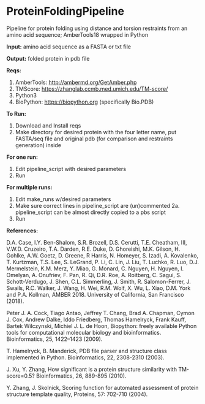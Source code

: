 # ProteinFoldingPipeline
Pipeline for protein folding using distance and torsion restraints from an amino acid sequence; AmberTools18 wrapped in Python


**Input:** amino acid sequence as a FASTA or txt file


**Output:** folded protein in pdb file


**Reqs:**
1. AmberTools: http://ambermd.org/GetAmber.php
2. TMScore: https://zhanglab.ccmb.med.umich.edu/TM-score/
3. Python3
4. BioPython: https://biopython.org (specifically Bio.PDB)

**To Run:**
1. Download and Install reqs
2. Make directory for desired protein with the four letter name, put FASTA/seq file and original pdb (for comparison and restraints generation) inside

**For one run:**
1. Edit pipeline_script with desired parameters
2. Run

**For multiple runs:**
1. Edit make_runs w/desired parameters
2. Make sure correct lines in pipeline_script are (un)commented
2a. pipeline_script can be almost directly copied to a pbs script
3. Run

**References:**

D.A. Case, I.Y. Ben-Shalom, S.R. Brozell, D.S. Cerutti, T.E. Cheatham, III, V.W.D. Cruzeiro, T.A. Darden, R.E. Duke, D. Ghoreishi, M.K. Gilson, H. Gohlke, A.W. Goetz, D. Greene, R Harris, N. Homeyer, S. Izadi, A. Kovalenko, T. Kurtzman, T.S. Lee, S. LeGrand, P. Li, C. Lin, J. Liu, T. Luchko, R. Luo, D.J. Mermelstein, K.M. Merz, Y. Miao, G. Monard, C. Nguyen, H. Nguyen, I. Omelyan, A. Onufriev, F. Pan, R. Qi, D.R. Roe, A. Roitberg, C. Sagui, S. Schott-Verdugo, J. Shen, C.L. Simmerling, J. Smith, R. Salomon-Ferrer, J. Swails, R.C. Walker, J. Wang, H. Wei, R.M. Wolf, X. Wu, L. Xiao, D.M. York and P.A. Kollman, AMBER 2018. University of California, San Francisco (2018).


Peter J. A. Cock, Tiago Antao, Jeffrey T. Chang, Brad A. Chapman, Cymon J. Cox, Andrew Dalke, Iddo Friedberg, Thomas Hamelryck, Frank Kauff, Bartek Wilczynski, Michiel J. L. de Hoon, Biopython: freely available Python tools for computational molecular biology and bioinformatics. Bioinformatics, 25, 1422–1423 (2009).


T. Hamelryck, B. Manderick, PDB file parser and structure class implemented in Python. Bioinformatics, 22, 2308-2310 (2003).


J. Xu, Y. Zhang, How significant is a protein structure similarity with TM-score=0.5? Bioinformatics, 26, 889-895 (2010).


Y. Zhang, J. Skolnick, Scoring function for automated assessment of protein structure template quality, Proteins, 57: 702-710 (2004).

